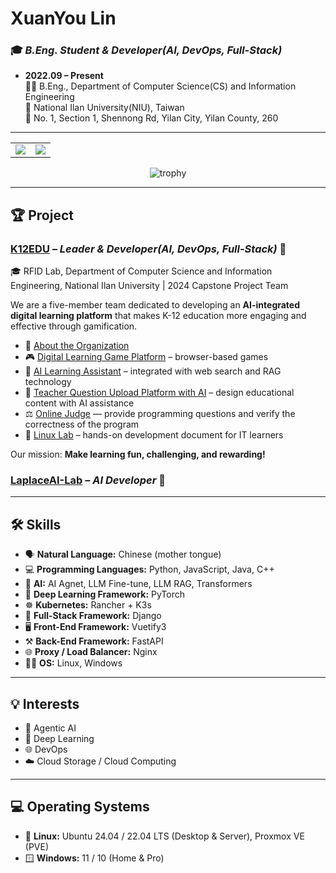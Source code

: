 # XuanYou Lin
### 🎓 *B.Eng. Student & Developer(AI, DevOps, Full-Stack)*  
+ **2022.09 – Present**  
  👨‍🎓 B.Eng., Department of Computer Science(CS) and Information Engineering  
  🏫 National Ilan University(NIU), Taiwan  
  📍 No. 1, Section 1, Shennong Rd, Yilan City, Yilan County, 260

---

<!-- GitHub Stats Side by Side -->
<table>
  <tr>
    <td>
      <img src="https://github-readme-stats.vercel.app/api?username=TsukiSama9292&show_icons=true&theme=gruvbox&hide_border=true" />
    </td>
    <td>
      <img src="https://github-readme-stats.vercel.app/api/top-langs/?username=TsukiSama9292&layout=compact&theme=gruvbox&hide_border=true" />
    </td>
  </tr>
</table>

<!-- GitHub Profile Trophy -->
<p align="center">
  <img src="https://github-profile-trophy.vercel.app/?username=TsukiSama9292&theme=gruvbox&row=1&column=7" alt="trophy" />
</p>

---

## 🏆 Project

### [K12EDU](https://github.com/k12edu) – *Leader & Developer(AI, DevOps, Full-Stack)* 🚀  
🎓 RFID Lab, Department of Computer Science and Information Engineering, National Ilan University | 2024 Capstone Project Team  

We are a five-member team dedicated to developing an **AI-integrated digital learning platform** that makes K-12 education more engaging and effective through gamification.

- 🔗 [About the Organization](https://www.k12edu.uk)  
- 🎮 [Digital Learning Game Platform](https://game.k12edu.uk) – browser-based games  
- 🤖 [AI Learning Assistant](https://ai.k12edu.uk/) – integrated with web search and RAG technology  
- 📝 [Teacher Question Upload Platform with AI](https://teacher.k12edu.uk/) – design educational content with AI assistance  
- ⚖️ [Online Judge](https://judge.k12edu.uk/) — provide programming questions and verify the correctness of the program
- 🐧 [Linux Lab](https://linux-lab.k12edu.uk/#/) – hands-on development document for IT learners

Our mission: **Make learning fun, challenging, and rewarding!**

### [LaplaceAI-Lab](https://github.com/LaplaceAI-Lab) – *AI Developer* 🚀

---

## 🛠️ Skills  
+ 🗣️ **Natural Language:** Chinese (mother tongue)  
+ 💻 **Programming Languages:** Python, JavaScript, Java, C++
+ 🤖 **AI:** AI Agnet, LLM Fine-tune, LLM RAG, Transformers  
+ 🔬 **Deep Learning Framework:** PyTorch    
+ ☸️ **Kubernetes:** Rancher + K3s    
+ 🧩 **Full-Stack Framework:** Django
+ 🖥️ **Front-End Framework:** Vuetify3
+ ⚒️ **Back-End Framework:** FastAPI
+ 🌐 **Proxy / Load Balancer:** Nginx
+ 🧑‍💻 **OS:** Linux, Windows

---

## 💡 Interests  
+ 🎯 Agentic AI    
+ 🧠 Deep Learning  
+ 🌐 DevOps 
+ ☁️ Cloud Storage / Cloud Computing

---

## 💻 Operating Systems  
+ 🐧 **Linux:** Ubuntu 24.04 / 22.04 LTS (Desktop & Server), Proxmox VE (PVE)  
+ 🪟 **Windows:** 11 / 10 (Home & Pro)

